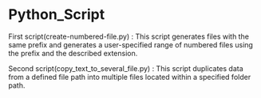 # Python_Script
First script(create-numbered-file.py) :
  This script generates files with the same prefix and generates a user-specified range of numbered files using the prefix and the described extension.
  
Second script(copy_text_to_several_file.py) : 
  This script duplicates data from a defined file path into multiple files located within a specified folder path.  
